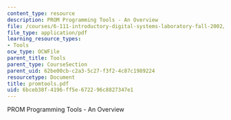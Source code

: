 ```yaml
---
content_type: resource
description: PROM Programming Tools - An Overview
file: /courses/6-111-introductory-digital-systems-laboratory-fall-2002/6bceb38f4196ff5e672296c8827347e1_promtools.pdf
file_type: application/pdf
learning_resource_types:
- Tools
ocw_type: OCWFile
parent_title: Tools
parent_type: CourseSection
parent_uid: 62be00cb-c2a3-5c27-f3f2-4c87c1989224
resourcetype: Document
title: promtools.pdf
uid: 6bceb38f-4196-ff5e-6722-96c8827347e1
---
```

PROM Programming Tools - An Overview

